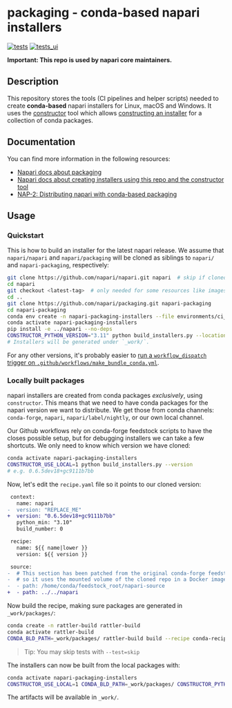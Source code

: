 # packaging - conda-based napari installers

[![tests](https://github.com/napari/packaging/actions/workflows/tests.yml/badge.svg)](https://github.com/napari/packaging/actions/workflows/tests.yml)
[![tests_ui](https://github.com/napari/packaging/actions/workflows/tests_ui.yml/badge.svg)](https://github.com/napari/packaging/actions/workflows/tests_ui.yml)

**Important: This repo is used by napari core maintainers.**

## Description

This repository stores the tools (CI pipelines and helper scripts) needed to create **conda-based**
napari installers for Linux, macOS and Windows. It uses the [constructor](https://github.com/conda/constructor)
tool which allows [constructing an installer](https://conda.github.io/constructor/) for a collection
of conda packages.

## Documentation

You can find more information in the following resources:

* [Napari docs about packaging](https://napari.org/dev/developers/coredev/packaging.html)
* [Napari docs about creating installers using this repo and the constructor tool](https://napari.org/dev/developers/coredev/packaging.html#installers)
* [NAP-2: Distributing napari with conda-based packaging](https://napari.org/stable/naps/2-conda-based-packaging.html)

## Usage

### Quickstart

This is how to build an installer for the latest napari release. We assume that `napari/napari` and `napari/packaging` will be cloned as siblings to `napari/` and `napari-packaging`, respectively:

```bash
git clone https://github.com/napari/napari.git napari  # skip if cloned already
cd napari
git checkout <latest-tag>  # only needed for some resources like images, not the code itself
cd ..
git clone https://github.com/napari/packaging.git napari-packaging
cd napari-packaging
conda env create -n napari-packaging-installers --file environments/ci_installers_environment.yml
conda activate napari-packaging-installers
pip install -e ../napari --no-deps
CONSTRUCTOR_PYTHON_VERSION="3.11" python build_installers.py --location ../napari
# Installers will be generated under `_work/`.
```

For any other versions, it's probably easier to [run a `workflow_dispatch` trigger on `.github/workflows/make_bundle_conda.yml`](https://github.com/napari/packaging/actions/workflows/make_bundle_conda.yml).

### Locally built packages

napari installers are created from conda packages _exclusively_, using `constructor`. This means that we need to have conda packages for the napari version we want to distribute. We get those from conda channels: `conda-forge`, `napari`, `napari/label/nightly`, or our own local channel.

Our Github workflows rely on conda-forge feedstock scripts to have the closes possible setup, but for debugging installers we can take a few shortcuts. We only need to know which version we have cloned:

```bash
conda activate napari-packaging-installers
CONSTRUCTOR_USE_LOCAL=1 python build_installers.py --version
# e.g. 0.6.5dev18+gc9111b7bb
```

Now, let's edit the `recipe.yaml` file so it points to our cloned version:

```diff
 context:
   name: napari
-  version: "REPLACE_ME"
+  version: "0.6.5dev18+gc9111b7bb"
   python_min: "3.10"
   build_number: 0

 recipe:
   name: ${{ name|lower }}
   version: ${{ version }}

 source:
-  # This section has been patched from the original conda-forge feedstock
-  # so it uses the mounted volume of the cloned repo in a Docker image
-  - path: /home/conda/feedstock_root/napari-source
+  - path: ../../napari
```

Now build the recipe, making sure packages are generated in `_work/packages/`:

```bash
conda create -n rattler-build rattler-build
conda activate rattler-build
CONDA_BLD_PATH=_work/packages/ rattler-build build --recipe conda-recipe/
```

> Tip: You may skip tests with `--test=skip`

The installers can now be built from the local packages with:

```bash
conda activate napari-packaging-installers
CONSTRUCTOR_USE_LOCAL=1 CONDA_BLD_PATH=_work/packages/ CONSTRUCTOR_PYTHON_VERSION="3.11" python build_installers.py --location ../napari
```

The artifacts will be available in `_work/`.
